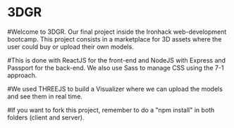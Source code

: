 # 3DGR

#Welcome to 3DGR. Our final project inside the Ironhack web-development bootcamp. This project consists in a marketplace for 3D assets where the user could buy or upload their own models. 

#This is done with ReactJS for the front-end and NodeJS with Express and Passport for the back-end. We also use Sass to manage CSS using the 7-1 approach.

#We used THREEJS to build a Visualizer where we can upload the models and see them in real time.

#If you want to fork this project, remember to do a "npm install" in both folders (client and server).

